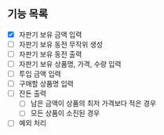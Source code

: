 ## 기능 목록
- [X] 자판기 보유 금액 입력
- [ ] 자판기 보유 동전 무작위 생성
- [ ] 자판기 보유 동전 출력
- [ ] 자판기 보유 상품명, 가격, 수량 입력
- [ ] 투입 금액 입력
- [ ] 구매할 상품명 입력
- [ ] 잔돈 출력
  - [ ] 남은 금액이 상품의 최저 가격보다 적은 경우
  - [ ] 모든 상품이 소진된 경우
- [ ] 예외 처리